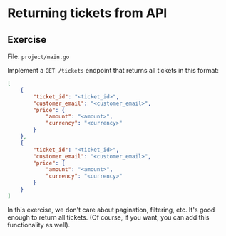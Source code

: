 # Returning tickets from API

## Exercise

File: `project/main.go`

Implement a `GET /tickets` endpoint that returns all tickets in this format:

```json
[
    {
        "ticket_id": "<ticket_id>",
        "customer_email": "<customer_email>",
        "price": {
            "amount": "<amount>",
            "currency": "<currency>"
        }
    },
    {
        "ticket_id": "<ticket_id>",
        "customer_email": "<customer_email>",
        "price": {
            "amount": "<amount>",
            "currency": "<currency>"
        }
    }
]
```

In this exercise, we don't care about pagination, filtering, etc. It's good enough to return all tickets.
(Of course, if you want, you can add this functionality as well).
